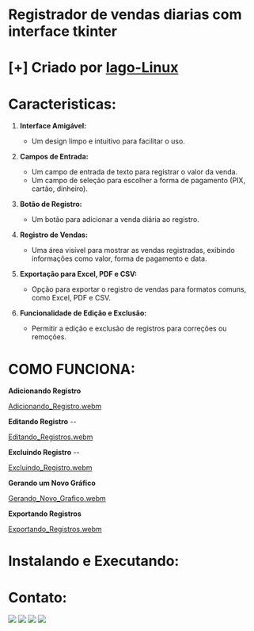 # Registrador de vendas diarias com interface tkinter

# [+] Criado por <a href = "https://github.com/Iagosilva019" >Iago-Linux <a />


  
# Caracteristicas:
1. **Interface Amigável:**
   - Um design limpo e intuitivo para facilitar o uso.
     
2. **Campos de Entrada:**
   - Um campo de entrada de texto para registrar o valor da venda.
   - Um campo de seleção para escolher a forma de pagamento (PIX, cartão, dinheiro).
     
3. **Botão de Registro:**
   - Um botão para adicionar a venda diária ao registro.

4. **Registro de Vendas:**
   - Uma área visível para mostrar as vendas registradas, exibindo informações como valor, forma de pagamento e data.

5. **Exportação para Excel, PDF e CSV:**
   - Opção para exportar o registro de vendas para formatos comuns, como Excel, PDF e CSV.

6. **Funcionalidade de Edição e Exclusão:**
   - Permitir a edição e exclusão de registros para correções ou remoções.

  
# COMO FUNCIONA:

**Adicionando Registro**

[Adicionando_Registro.webm](https://github.com/Iagosilva019/Registrador-de-Vendas/assets/92806149/e1773123-ed4a-43cf-9390-4a28190ea9f4)


**Editando Registro**  --

[Editando_Registros.webm](https://github.com/Iagosilva019/Registrador-de-Vendas/assets/92806149/e2bf8147-797e-4ccd-b5ff-101451a8f982)

**Excluindo Registro** --

[Excluindo_Registro.webm](https://github.com/Iagosilva019/Registrador-de-Vendas/assets/92806149/1a8e88a5-8667-4a37-9d1d-e8cca9e05e9d)

**Gerando um Novo Gráfico**

[Gerando_Novo_Grafico.webm](https://github.com/Iagosilva019/Registrador-de-Vendas/assets/92806149/e1cd1b29-fc2a-4480-a1f4-5aa713f62076)

**Exportando Registros**

[Exportando_Registros.webm](https://github.com/Iagosilva019/Registrador-de-Vendas/assets/92806149/1c9c17cf-a23e-4886-8832-b40fb828811e)



# Instalando e Executando:
    


  
# Contato:
   <div align="center> 

  <a href="https://instagram.com/iag03._" target="_blank"><img src="https://img.shields.io/badge/-Instagram-%23E4405F?style=for-the-badge&logo=instagram&logoColor=white" target="_blank"></a>
 <a href="https://discord.com/channels/@Eren _Ye21" target="_blank"><img src="https://img.shields.io/badge/Discord-7289DA?style=for-the-badge&logo=discord&logoColor=white" target="_blank"></a> 
  <a href = "mailto:iagosilvasantana21@gmail.com"><img src="https://img.shields.io/badge/-Gmail-%23333?style=for-the-badge&logo=gmail&logoColor=white" target="_blank"></a>
  <a href="https://www.linkedin.com/in/iago-silva-0ab8ab22b/" target="_blank"><img src="https://img.shields.io/badge/-LinkedIn-%230077B5?style=for-the-badge&logo=linkedin&logoColor=white" target="_blank"></a> 
</div>

